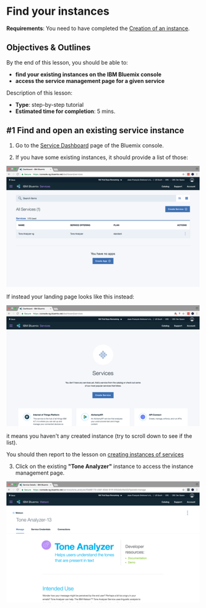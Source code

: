 # Find your instances

**Requirements**: You need to have completed the [Creation of an instance](1-create_instance.md).


## Objectives & Outlines

By the end of this lesson, you should be able to:
- **find your existing instances on the IBM Bluemix console**
- **access the service management page for a given service**

Description of this lesson:
- **Type**: step-by-step tutorial
- **Estimated time for completion**: 5 mins.


## \#1 Find and open an existing service instance

1. Go to the [Service Dashboard](https://console.ng.bluemix.net/dashboard/services) page of the Bluemix console.

2. If you have some existing instances, it should provide a list of those:

  ![IBM Service Dashboard](img/ibm_find_service-1.png)

  If instead your landing page looks like this instead:

  ![IBM Bluemix Console](img/ibm_dashboard_services.png)

  it means you haven't any created instance (try to scroll down to see if the list).

  You should then report to the lesson on [creating instances of services](1-create_instance.md)

3. Click on the existing **"Tone Analyzer"** instance to access the instance management page.

  ![IBM Bluemix Console](img/tone_analyzer_create_instance-6.png)
